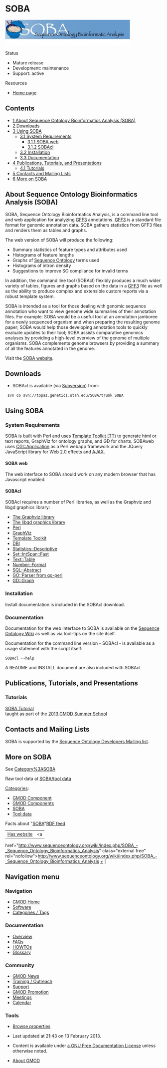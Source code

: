 



<span id="top"></span>




# <span dir="auto">SOBA</span>









  


<a href="File:SOBA_Header.jpg" class="image"><img
src="https://raw.githubusercontent.com/GMOD/gmod.github.io/main/mediawiki/images/thumb/b/b6/SOBA_Header.jpg/400px-SOBA_Header.jpg"
srcset="https://raw.githubusercontent.com/GMOD/gmod.github.io/main/mediawiki/images/thumb/b/b6/SOBA_Header.jpg/600px-SOBA_Header.jpg 1.5x, https://raw.githubusercontent.com/GMOD/gmod.github.io/main/mediawiki/images/thumb/b/b6/SOBA_Header.jpg/800px-SOBA_Header.jpg 2x"
width="400" height="81" alt="SOBA logo" /></a>



Status



- Mature release
- Development: maintenance
- Support: active



Resources



- <a
  href="http://www.sequenceontology.org/wiki/index.php/SOBA_-_Sequence_Ontology_Bioinformatics_Analysis"
  class="external text" rel="nofollow">Home page</a>

  

  




## Contents



- [<span class="tocnumber">1</span> <span class="toctext">About Sequence
  Ontology Bioinformatics Analysis
  (SOBA)</span>](#About_Sequence_Ontology_Bioinformatics_Analysis_.28SOBA.29)
- [<span class="tocnumber">2</span>
  <span class="toctext">Downloads</span>](#Downloads)
- [<span class="tocnumber">3</span> <span class="toctext">Using
  SOBA</span>](#Using_SOBA)
  - [<span class="tocnumber">3.1</span> <span class="toctext">System
    Requirements</span>](#System_Requirements)
    - [<span class="tocnumber">3.1.1</span> <span class="toctext">SOBA
      web</span>](#SOBA_web)
    - [<span class="tocnumber">3.1.2</span>
      <span class="toctext">SOBAcl</span>](#SOBAcl)
  - [<span class="tocnumber">3.2</span>
    <span class="toctext">Installation</span>](#Installation)
  - [<span class="tocnumber">3.3</span>
    <span class="toctext">Documentation</span>](#Documentation)
- [<span class="tocnumber">4</span> <span class="toctext">Publications,
  Tutorials, and
  Presentations</span>](#Publications.2C_Tutorials.2C_and_Presentations)
  - [<span class="tocnumber">4.1</span>
    <span class="toctext">Tutorials</span>](#Tutorials)
- [<span class="tocnumber">5</span> <span class="toctext">Contacts and
  Mailing Lists</span>](#Contacts_and_Mailing_Lists)
- [<span class="tocnumber">6</span> <span class="toctext">More on
  SOBA</span>](#More_on_SOBA)



## <span id="About_Sequence_Ontology_Bioinformatics_Analysis_.28SOBA.29" class="mw-headline">About Sequence Ontology Bioinformatics Analysis (SOBA)</span>

SOBA, Sequence Ontology Bioinformatics Analysis, is a command line tool
and web application for analyzing [GFF3](GFF3 "GFF3") annotations.
[GFF3](GFF3 "GFF3") is a standard file format for genomic annotation
data. SOBA gathers statistics from GFF3 files and renders them as tables
and graphs.

The web version of SOBA will produce the following:

- Summary statistics of feature types and attributes used
- Histograms of feature lengths
- Graphs of
  <a href="http://www.sequenceontology.org" class="external text"
  rel="nofollow">Sequence Ontology</a> terms used
- Histograms of intron density
- Suggestions to improve SO compliance for invalid terms

In addition, the command line tool (SOBAcl) flexibly produces a much
wider variety of tables, figures and graphs based on the data in a
[GFF3](GFF3 "GFF3") file as well as the ability to produce complex and
extensible custom reports via a robust template system.

SOBA is intended as a tool for those dealing with genomic sequence
annotation who want to view genome wide summaries of their annotation
files. For example: SOBA would be a useful tool at an annotation
jamboree for a newly sequenced organism and when preparing the resulting
genome paper; SOBA would help those developing annotation tools to
quickly evaluate updates to their tool; SOBA assists comparative
genomics analyses by providing a high-level overview of the genome of
multiple organisms. SOBA complements genome browsers by providing a
summary of all the features annotated in the genome.  
  
Visit the <a
href="http://www.sequenceontology.org/wiki/index.php/SOBA_-_Sequence_Ontology_Bioinformatics_Analysis"
class="external text" rel="nofollow">SOBA website</a>.

  

## <span id="Downloads" class="mw-headline">Downloads</span>

- SOBAcl is available (via
  <a href="http://subversion.apache.org/" class="external text"
  rel="nofollow">Subversion</a>) from:

<!-- -->

     svn co svn://topaz.genetics.utah.edu/SOBA/trunk SOBA

  

  

## <span id="Using_SOBA" class="mw-headline">Using SOBA</span>

### <span id="System_Requirements" class="mw-headline">System Requirements</span>

SOBA is built with Perl and uses
<a href="http://template-toolkit.org/" class="external text"
rel="nofollow">Template Toolkit (TT)</a> to generate html or text
reports, GraphViz for ontology graphs, and GD for charts. SOBAweb uses
<a href="http://search.cpan.org/perldoc?CGI::Application"
class="external text" rel="nofollow">CGI::Application</a> as a Perl
webapp framework and the JQuery JavaScript library for Web 2.0 effects
and [AJAX](Glossary#AJAX "Glossary").

#### <span id="SOBA_web" class="mw-headline">SOBA web</span>

The web interface to SOBA should work on any modern browser that has
Javascript enabled.

#### <span id="SOBAcl" class="mw-headline">SOBAcl</span>

SOBAcl requires a number of Perl libraries, as well as the Graphviz and
libgd graphics library:

- <a href="http://www.graphviz.org/" class="external text"
  rel="nofollow">The Graphviz library</a>
- <a href="http://www.libgd.org/Main_Page" class="external text"
  rel="nofollow">The libgd graphics library</a>
- <a href="http://www.perl.org/" class="external text"
  rel="nofollow">Perl</a>
- <a href="http://search.cpan.org/dist/GraphViz/" class="external text"
  rel="nofollow">GraphViz</a>
- <a href="http://search.cpan.org/dist/Template-Toolkit/"
  class="external text" rel="nofollow">Template Toolkit</a>
- <a href="http://search.cpan.org/dist/DBI/" class="external text"
  rel="nofollow">DBI</a>
- <a href="http://search.cpan.org/dist/Statistics-Descriptive/"
  class="external text" rel="nofollow">Statistics::Descriptive</a>
- <a href="http://search.cpan.org/dist/Set-IntSpan-Fast-XS/"
  class="external text" rel="nofollow">Set::IntSpan::Fast</a>
- <a href="http://search.cpan.org/dist/Text-Table/" class="external text"
  rel="nofollow">Text::Table</a>
- <a href="http://search.cpan.org/dist/Number-Format/"
  class="external text" rel="nofollow">Number::Format</a>
- <a href="http://search.cpan.org/dist/SQL-Abstract/"
  class="external text" rel="nofollow">SQL::Abstract</a>
- <a href="http://search.cpan.org/dist/go-perl/" class="external text"
  rel="nofollow">GO::Parser from go-perl</a>
- <a href="http://search.cpan.org/dist/GDGraph/" class="external text"
  rel="nofollow">GD::Graph</a>

### <span id="Installation" class="mw-headline">Installation</span>

Install documentation is included in the SOBAcl download.

### <span id="Documentation" class="mw-headline">Documentation</span>

Documentation for the web interface to SOBA is available on the <a
href="http://www.sequenceontology.org/wiki/index.php/SOBA_-_Sequence_Ontology_Bioinformatics_Analysis"
class="external text" rel="nofollow">Sequence Ontology Wiki</a> as well
as via tool-tips on the site itself.

Documentation for the command line version - SOBAcl - is available as a
usage statement with the script itself:

    SOBAcl --help

A README and INSTALL document are also included with SOBAcl.

## <span id="Publications.2C_Tutorials.2C_and_Presentations" class="mw-headline">Publications, Tutorials, and Presentations</span>

### <span id="Tutorials" class="mw-headline">Tutorials</span>

<a href="SOBA_Tutorial" class="mw-redirect" title="SOBA Tutorial">SOBA
Tutorial</a>  
taught as part of the [2013 GMOD Summer
School](2013_GMOD_Summer_School "2013 GMOD Summer School")

  

## <span id="Contacts_and_Mailing_Lists" class="mw-headline">Contacts and Mailing Lists</span>

SOBA is supported by the
<a href="https://lists.sourceforge.net/lists/listinfo/song-devel"
class="external text" rel="nofollow">Sequence Ontology Developers
Mailing list</a>.

  

  

  

## <span id="More_on_SOBA" class="mw-headline">More on SOBA</span>

See [Category%3ASOBA](Category%3ASOBA "Category%3ASOBA")

  

  

  
Raw tool data at [SOBA/tool data](SOBA/tool_data "SOBA/tool data")




[Categories](Special%3ACategories "Special%3ACategories"):

- [GMOD Component](Category%3AGMOD_Component "Category%3AGMOD Component")
- [GMOD Components](Category%3AGMOD_Components "Category%3AGMOD Components")
- [SOBA](Category%3ASOBA "Category%3ASOBA")
- [Tool data](Category%3ATool_data "Category%3ATool data")



<span class="smwfactboxhead">Facts about
"<span class="swmfactboxheadbrowse">[SOBA](Special%3ABrowse/SOBA "Special%3ABrowse/SOBA")</span>"</span><span class="smwrdflink"><span class="rdflink">[RDF
feed](http://gmod.org/wiki/Special:ExportRDF/SOBA "Special:ExportRDF/SOBA")</span></span>

|  |  |
|----|----|
| [Has website](Property%3AHas_website "Property:Has website") | <a
href="http://www.sequenceontology.org/wiki/index.php/SOBA_-_Sequence_Ontology_Bioinformatics_Analysis"
class="external free"
rel="nofollow">http://www.sequenceontology.org/wiki/index.php/SOBA_-_Sequence_Ontology_Bioinformatics_Analysis</a> <span class="smwsearch">[+](Special%3ASearchByProperty/Has-20website/http%3A-2F-2Fwww.sequenceontology.org-2Fwiki-2Findex.php-2FSOBA_-2D_Sequence_Ontology_Bioinformatics_Analysis "Special%3ASearchByProperty/Has-20website/http:-2F-2Fwww.sequenceontology.org-2Fwiki-2Findex.php-2FSOBA -2D Sequence Ontology Bioinformatics Analysis")</span> |






## Navigation menu






### 



<a href="Main_Page"
style="background-image: url(../images/GMOD-cogs.png);"
title="Visit the main page"></a>


### Navigation



- <span id="n-GMOD-Home">[GMOD Home](Main_Page)</span>
- <span id="n-Software">[Software](GMOD_Components)</span>
- <span id="n-Categories-.2F-Tags">[Categories /
  Tags](Categories)</span>




### Documentation



- <span id="n-Overview">[Overview](Overview)</span>
- <span id="n-FAQs">[FAQs](Category%3AFAQ)</span>
- <span id="n-HOWTOs">[HOWTOs](Category%3AHOWTO)</span>
- <span id="n-Glossary">[Glossary](Glossary)</span>




### Community



- <span id="n-GMOD-News">[GMOD News](GMOD_News)</span>
- <span id="n-Training-.2F-Outreach">[Training /
  Outreach](Training_and_Outreach)</span>
- <span id="n-Support">[Support](Support)</span>
- <span id="n-GMOD-Promotion">[GMOD Promotion](GMOD_Promotion)</span>
- <span id="n-Meetings">[Meetings](Meetings)</span>
- <span id="n-Calendar">[Calendar](Calendar)</span>




### Tools

- <span id="t-smwbrowselink"><a href="Special%3ABrowse/SOBA" rel="smw-browse">Browse properties</a></span>



- <span id="footer-info-lastmod">Last updated at 21:43 on 13 February
  2013.</span>
<!-- - <span id="footer-info-viewcount">93,231 page views.</span> -->
- <span id="footer-info-copyright">Content is available under
  <a href="http://www.gnu.org/licenses/fdl-1.3.html" class="external"
  rel="nofollow">a GNU Free Documentation License</a> unless otherwise
  noted.</span>

<!-- -->

- <span id="footer-places-about">[About
  GMOD](GMOD%3AAbout "GMOD%3AAbout")</span>

<!-- -->




